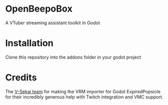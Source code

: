 # OpenBeepoBox
A VTuber streaming assistant toolkit in Godot

# Installation
Clone this repository into the addons folder in your godot project

# Credits
The [V-Sekai team](https://v-sekai.org/about) for making the VRM importer for Godot
ExpiredPopsicle for their incredibly generous help with Twitch integration and VMC support.